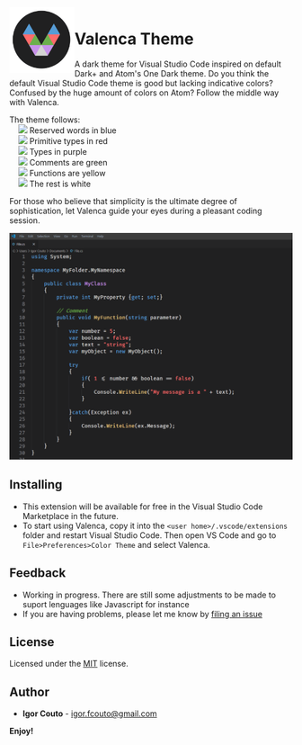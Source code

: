  <img align="left" width="116" height="116" src="icon.png" />
 
 # Valenca Theme

A dark theme for Visual Studio Code inspired on default Dark+ and Atom's One Dark theme. Do you think the default Visual Studio Code theme is good but lacking indicative colors? Confused by the huge amount of colors on Atom? Follow the middle way with Valenca.

The theme follows:<br>
&nbsp;&nbsp;&nbsp;&nbsp;![](https://via.placeholder.com/15/569CD6/000000?text=+) Reserved words in blue<br>
&nbsp;&nbsp;&nbsp;&nbsp;![](https://via.placeholder.com/15/FF6B6B/000000?text=+) Primitive types in red<br>
&nbsp;&nbsp;&nbsp;&nbsp;![](https://via.placeholder.com/15/C792EA/000000?text=+) Types in purple<br>
&nbsp;&nbsp;&nbsp;&nbsp;![](https://via.placeholder.com/15/6CB04D/000000?text=+) Comments are green<br>
&nbsp;&nbsp;&nbsp;&nbsp;![](https://via.placeholder.com/15/E5C07B/000000?text=+) Functions are yellow<br>
&nbsp;&nbsp;&nbsp;&nbsp;![](https://via.placeholder.com/15/F5F5F5/000000?text=+) The rest is white<br>

For those who believe that simplicity is the ultimate degree of sophistication, let Valenca guide your eyes during a pleasant coding session.

![](preview.png)

## Installing
* This extension will be available for free in the Visual Studio Code Marketplace in the future.
* To start using Valenca, copy it into the `<user home>/.vscode/extensions` folder and restart Visual Studio Code. Then open VS Code and go to `File>Preferences>Color Theme` and select Valenca.

## Feedback

* Working in progress. There are still some adjustments to be made to suport lenguages like Javascript for instance
* If you are having problems, please let me know by [filing an issue](https://github.com/igor-couto/vscode-valenca-theme/issues)

## License

Licensed under the [MIT](LICENSE) license.

## Author

* **Igor Couto** - [igor.fcouto@gmail.com](mailto:igor.fcouto@gmail.com)


**Enjoy!**
